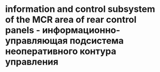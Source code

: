 # information and control subsystem of the MCR area of rear control panels - информационно-управляющая подсистема неоперативного контура управления
